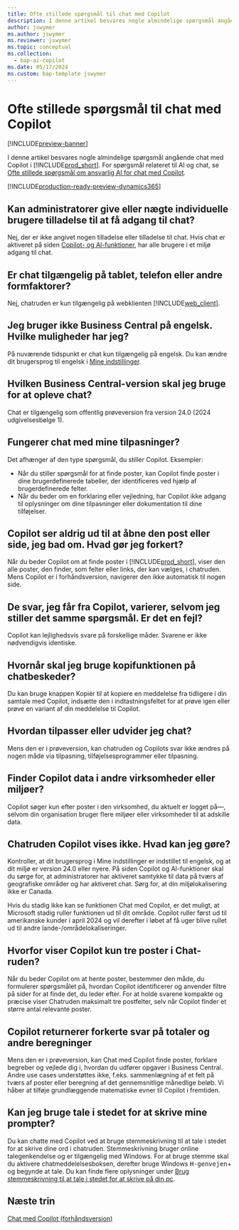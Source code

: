 ```yaml
---
title: Ofte stillede spørgsmål til chat med Copilot
description: I denne artikel besvares nogle almindelige spørgsmål angående chat med Copilot i Business Central.
author: jswymer
ms.author: jswymer
ms.reviewer: jswymer
ms.topic: conceptual
ms.collection:
  - bap-ai-copilot
ms.date: 05/17/2024
ms.custom: bap-template jswymer
---
```

# <a name="chat-with-copilot-faq"></a>Ofte stillede spørgsmål til chat med Copilot

[!INCLUDE[preview-banner](includes/preview-banner.md)]

I denne artikel besvares nogle almindelige spørgsmål angående chat med Copilot i [!INCLUDE[prod_short](includes/prod_short.md)]. For spørgsmål relateret til AI og chat, se [Ofte stillede spørgsmål om ansvarlig AI for chat med Copilot](faqs-chat-with-copilot.md).

[!INCLUDE[production-ready-preview-dynamics365](includes/production-ready-preview-dynamics365.md)]

## <a name="can-admins-grant-or-deny-permission-to-individual-users-to-get-access-to-chat"></a>Kan administratorer give eller nægte individuelle brugere tilladelse til at få adgang til chat?

Nej, der er ikke angivet nogen tilladelse eller tilladelse til chat. Hvis chat er aktiveret på siden [Copilot- og AI-funktioner](enable-ai.md), har alle brugere i et miljø adgang til chat.
 
## <a name="is-chat-available-on-tablet-phone-or-other-form-factors"></a>Er chat tilgængelig på tablet, telefon eller andre formfaktorer?

Nej, chatruden er kun tilgængelig på webklienten [!INCLUDE[web_client](includes/web_client.md)].

## <a name="i-dont-use-business-central-in-english-what-are-my-options"></a>Jeg bruger ikke Business Central på engelsk. Hvilke muligheder har jeg?

På nuværende tidspunkt er chat kun tilgængelig på engelsk. Du kan ændre dit brugersprog til engelsk i [Mine indstillinger](ui-change-basic-settings.md#language).

## <a name="what-version-of-business-central-do-i-need-for-chat"></a>Hvilken Business Central-version skal jeg bruge for at opleve chat?

Chat er tilgængelig som offentlig prøveversion fra version 24.0 (2024 udgivelsesbølge 1).

## <a name="does-chat-work-with-my-customizations"></a>Fungerer chat med mine tilpasninger?

Det afhænger af den type spørgsmål, du stiller Copilot. Eksempler:

- Når du stiller spørgsmål for at finde poster, kan Copilot finde poster i dine brugerdefinerede tabeller, der identificeres ved hjælp af brugerdefinerede felter.
- Når du beder om en forklaring eller vejledning, har Copilot ikke adgang til oplysninger om dine tilpasninger eller dokumentation til dine tilføjelser.

## <a name="how-do-i-open-a-record-or-page-with-chat"></a>Copilot ser aldrig ud til at åbne den post eller side, jeg bad om. Hvad gør jeg forkert?

Når du beder Copilot om at finde poster i [!INCLUDE[prod_short](includes/prod_short.md)], viser den alle poster, den finder, som felter eller links, der kan vælges, i chatruden. Mens Copilot er i forhåndsversion, navigerer den ikke automatisk til nogen side.

## <a name="why-do-i-get-different-answers-from-copilot-for-the-same-question"></a>De svar, jeg får fra Copilot, varierer, selvom jeg stiller det samme spørgsmål. Er det en fejl?

Copilot kan lejlighedsvis svare på forskellige måder. Svarene er ikke nødvendigvis identiske.

## <a name="how-do-i-use-the-copy-function-on-chat-messages"></a>Hvornår skal jeg bruge kopifunktionen på chatbeskeder?

Du kan bruge knappen Kopiér til at kopiere en meddelelse fra tidligere i din samtale med Copilot, indsætte den i indtastningsfeltet for at prøve igen eller prøve en variant af din meddelelse til Copilot.

## <a name="can-i-customize-or-extend-chat"></a>Hvordan tilpasser eller udvider jeg chat?

Mens den er i prøveversion, kan chatruden og Copilots svar ikke ændres på nogen måde via tilpasning, tilføjelsesprogrammer eller tilpasning.

## <a name="does-copilot-search-for-data-in-other-companies-or-environments"></a>Finder Copilot data i andre virksomheder eller miljøer?

Copilot søger kun efter poster i den virksomhed, du aktuelt er logget på&mdash;, selvom din organisation bruger flere miljøer eller virksomheder til at adskille data.

## <a name="what-can-i-do-if-the-chat-pane-doesnt-show"></a>Chatruden Copilot vises ikke. Hvad kan jeg gøre?

Kontroller, at dit brugersprog i Mine indstillinger er indstillet til engelsk, og at dit miljø er version 24.0 eller nyere. På siden Copilot og AI-funktioner skal du sørge for, at administratorer har aktiveret samtykke til data på tværs af geografiske områder og har aktiveret chat. Sørg for, at din miljølokalisering ikke er Canada.

Hvis du stadig ikke kan se funktionen Chat med Copilot, er det muligt, at Microsoft stadig ruller funktionen ud til dit område. Copilot ruller først ud til amerikanske kunder i april 2024 og vil derefter i løbet af få uger blive rullet ud til andre lande-/områdelokaliseringer.

## <a name="why-does-copilot-only-show-three-records-in-the-chat-pane"></a>Hvorfor viser Copilot kun tre poster i Chat-ruden?

Når du beder Copilot om at hente poster, bestemmer den måde, du formulerer spørgsmålet på, hvordan Copilot identificerer og anvender filtre på sider for at finde det, du leder efter. For at holde svarene kompakte og præcise viser Chatruden maksimalt tre postfelter, selv når Copilot finder et større antal relevante poster.

## <a name="why-does-copilot-give-incorrect-answers-to-calculations"></a>Copilot returnerer forkerte svar på totaler og andre beregninger

Mens den er i prøveversion, kan Chat med Copilot finde poster, forklare begreber og vejlede dig i, hvordan du udfører opgaver i Business Central. Andre use cases understøttes ikke, f.eks. sammenlægning af et felt på tværs af poster eller beregning af det gennemsnitlige månedlige beløb. Vi håber at tilføje grundlæggende matematiske evner til Copilot i fremtiden.

## <a name="can-i-use-speech-instead-of-typing-my-prompts"></a>Kan jeg bruge tale i stedet for at skrive mine prompter?

Du kan chatte med Copilot ved at bruge stemmeskrivning til at tale i stedet for at skrive dine ord i chatruden. Stemmeskrivning bruger online talegenkendelse og er tilgængelig med Windows. For at bruge stemme skal du aktivere chatmeddelelsesboksen, derefter bruge Windows <kbd>H-genvejen</kbd>+<kbd></kbd> og begynde at tale. Du kan finde flere oplysninger under [Brug stemmeskrivning til at tale i stedet for at skrive på din pc](https://support.microsoft.com/windows/use-voice-typing-to-talk-instead-of-type-on-your-pc-fec94565-c4bd-329d-e59a-af033fa5689f).

## <a name="next-steps"></a>Næste trin

[Chat med Copilot (forhåndsversion)](chat-with-copilot.md)

